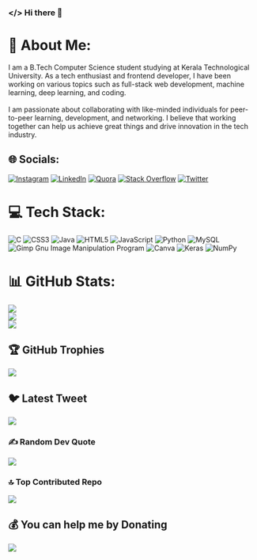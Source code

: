 ### </> Hi there 👋
# 💫 About Me:
I am a B.Tech Computer Science student studying at Kerala Technological University. As a tech enthusiast and frontend developer, I have been working on various topics such as full-stack web development, machine learning, deep learning, and coding.<br><br>I am passionate about collaborating with like-minded individuals for peer-to-peer learning, development, and networking. I believe that working together can help us achieve great things and drive innovation in the tech industry.


## 🌐 Socials:
[![Instagram](https://img.shields.io/badge/Instagram-%23E4405F.svg?logo=Instagram&logoColor=white)](https://instagram.com/kiran_nandhu859) [![LinkedIn](https://img.shields.io/badge/LinkedIn-%230077B5.svg?logo=linkedin&logoColor=white)](https://www.linkedin.com/in/kiran-h-nair-a05870212/) [![Quora](https://img.shields.io/badge/Quora-%23B92B27.svg?logo=Quora&logoColor=white)](https://quora.com/profile/Nandhu) [![Stack Overflow](https://img.shields.io/badge/-Stackoverflow-FE7A16?logo=stack-overflow&logoColor=white)](https://stackoverflow.com/users/Drtech859) [![Twitter](https://img.shields.io/badge/Twitter-%231DA1F2.svg?logo=Twitter&logoColor=white)](https://twitter.com/Nandhu) 

# 💻 Tech Stack:
![C](https://img.shields.io/badge/c-%2300599C.svg?style=for-the-badge&logo=c&logoColor=white) ![CSS3](https://img.shields.io/badge/css3-%231572B6.svg?style=for-the-badge&logo=css3&logoColor=white) ![Java](https://img.shields.io/badge/java-%23ED8B00.svg?style=for-the-badge&logo=java&logoColor=white) ![HTML5](https://img.shields.io/badge/html5-%23E34F26.svg?style=for-the-badge&logo=html5&logoColor=white) ![JavaScript](https://img.shields.io/badge/javascript-%23323330.svg?style=for-the-badge&logo=javascript&logoColor=%23F7DF1E) ![Python](https://img.shields.io/badge/python-3670A0?style=for-the-badge&logo=python&logoColor=ffdd54) ![MySQL](https://img.shields.io/badge/mysql-%2300f.svg?style=for-the-badge&logo=mysql&logoColor=white) ![Gimp Gnu Image Manipulation Program](https://img.shields.io/badge/Gimp-657D8B?style=for-the-badge&logo=gimp&logoColor=FFFFFF) ![Canva](https://img.shields.io/badge/Canva-%2300C4CC.svg?style=for-the-badge&logo=Canva&logoColor=white) ![Keras](https://img.shields.io/badge/Keras-%23D00000.svg?style=for-the-badge&logo=Keras&logoColor=white) ![NumPy](https://img.shields.io/badge/numpy-%23013243.svg?style=for-the-badge&logo=numpy&logoColor=white)
# 📊 GitHub Stats:
![](https://github-readme-stats.vercel.app/api?username=Drtech-859&theme=radical&hide_border=false&include_all_commits=true&count_private=true)<br/>
![](https://github-readme-streak-stats.herokuapp.com/?user=Drtech-859&theme=radical&hide_border=false)<br/>
![](https://github-readme-stats.vercel.app/api/top-langs/?username=Drtech-859&theme=radical&hide_border=false&include_all_commits=true&count_private=true&layout=compact)

## 🏆 GitHub Trophies
![](https://github-profile-trophy.vercel.app/?username=Drtech-859&theme=algolia&no-frame=false&no-bg=false&margin-w=4)

## 🐦 Latest Tweet
[![](https://gtce.itsvg.in/api?username=Nandhu)](https://github.com/VishwaGauravIn/github-twitter-card-embed)

### ✍️ Random Dev Quote
![](https://quotes-github-readme.vercel.app/api?type=vetical&theme=radical)

### 🔝 Top Contributed Repo
![](https://github-contributor-stats.vercel.app/api?username=Drtech-859&limit=5&theme=tokyonight&combine_all_yearly_contributions=true)

  ## 💰 You can help me by Donating
  <a href="https://www.buymeacoffee.com/drtech859"><img src="https://img.buymeacoffee.com/button-api/?text=Buy me a coffee&emoji=&slug=drtech859&button_colour=FFDD00&font_colour=000000&font_family=Comic&outline_colour=000000&coffee_colour=ffffff" /></a>

  
<!-- Proudly created with GPRM ( https://gprm.itsvg.in ) -->
